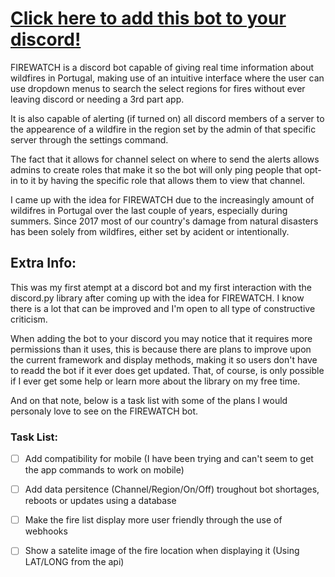 # [Click here to add this bot to your discord!](https://discord.com/api/oauth2/authorize?client_id=999712607227359274&permissions=140123827264&scope=bot%20applications.commands)

FIREWATCH is a discord bot capable of giving real time information about wildfires in Portugal, making use of an intuitive interface where the user can use dropdown menus to search the select regions for fires without ever leaving discord or needing a 3rd part app.  

It is also capable of alerting (if turned on) all discord members of a server to the appearence of a wildfire in the region set by the admin of that specific server through the settings command.  

The fact that it allows for channel select on where to send the alerts allows admins to create roles that make it so the bot will only ping people that opt-in to it by having the specific role that allows them to view that channel.

I came up with the idea for FIREWATCH due to the increasingly amount of wildifres in Portugal over the last couple of years, especially during summers. Since 2017 most of our country's damage from natural disasters has been solely from wildfires, either set by acident or intentionally.

## Extra Info:
This was my first atempt at a discord bot and my first interaction with the discord.py library after coming up with the idea for FIREWATCH. I know there is a lot that can be improved and I'm open to all type of constructive criticism.

When adding the bot to your discord you may notice that it requires more permissions than it uses, this is because there are plans to improve upon the current framework and display methods, making it so users don't have to readd the bot if it ever does get updated. That, of course, is only possible if I ever get some help or learn more about the library on my free time.

And on that note, below is a task list with some of the plans I would personaly love to see on the FIREWATCH bot.  

### Task List:

- [ ] Add compatibility for mobile (I have been trying and can't seem to get the app commands to work on mobile)
- [ ] Add data persitence (Channel/Region/On/Off) troughout bot shortages, reboots or updates using a database
- [ ] Make the fire list display more user friendly through the use of webhooks
- [ ] Show a satelite image of the fire location when displaying it (Using LAT/LONG from the api)




